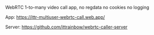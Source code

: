 WebRTC 1-to-many video call app, no regdata no cookies no logging

App: https://ittr-multiuser-webrtc-call.web.app/

Server: https://github.com/ittrainbow/webrtc-caller-server
